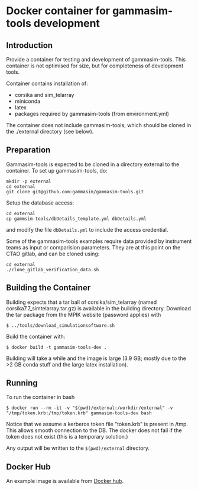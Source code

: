 # Docker container for gammasim-tools development

## Introduction

Provide a container for testing and development of gammasim-tools. This container is not optimised for size, but for completeness of development tools.

Container contains installation of:

- corsika and sim\_telarray
- miniconda
- latex
- packages required by gammasim-tools (from environment.yml)

The container does not include gammasim-tools, which should be cloned in the ./external directory (see below).

## Preparation

Gammasim-tools is expected to be cloned in a directory external to the container. To set up gammasim-tools, do:

```
mkdir -p external
cd external
git clone git@github.com:gammasim/gammasim-tools.git
```

Setup the database access:
```
cd external
cp gammsim-tools/dbDetails_template.yml dbDetails.yml
```
and modify the file `dbDetails.yml` to include the access credential.

Some of the gammasim-tools examples require data provided by instrument teams as input or comparision parameters.
They are at this point on the CTAO gitlab, and can be cloned using:

```
cd external
./clone_gitlab_verification_data.sh
```

## Building the Container

Building expects that a tar ball of corsika/sim\_telarray (named corsika7.7\_simtelarray.tar.gz) is available in the building directory.
Download the tar package from the MPIK website (password applies) with

```
$ ../tools/download_simulationsoftware.sh
```

Build the container with:

```
$ docker build -t gammasim-tools-dev .
```

Building will take a while and the image is large (3.9 GB; mostly due to the >2 GB conda stuff and the large latex installation).

## Running

To run the container in bash 

```
$ docker run --rm -it -v "$(pwd)/external:/workdir/external" -v "/tmp/token.krb:/tmp/token.krb" gammasim-tools-dev bash
```

Notice that we assume a kerberos token file "token.krb" is present in /tmp. This allows smooth connection to the DB. The docker does not fail if the token does not exist (this is a temporary solution.)

Any output will be written to the `$(pwd)/external` directory.

## Docker Hub

An example image is available from [Docker hub](https://hub.docker.com/repository/docker/gernotmaier/gammasim-tools-dev).
